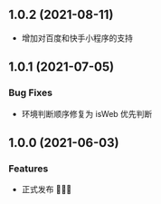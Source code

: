 ## 1.0.2 (2021-08-11)

* 增加对百度和快手小程序的支持

## 1.0.1 (2021-07-05)

### Bug Fixes

* 环境判断顺序修复为 isWeb 优先判断

## 1.0.0 (2021-06-03)

### Features

* 正式发布 🎉🎉🎉